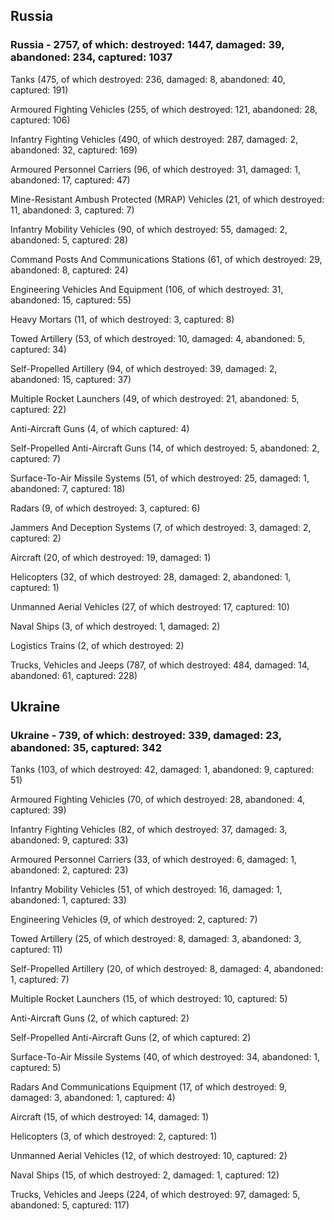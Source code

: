 
 
 ## Russia
 
 ### Russia - 2757, of which: destroyed: 1447, damaged: 39, abandoned: 234, captured: 1037

 

 

 Tanks (475, of which destroyed: 236, damaged: 8, abandoned: 40, captured: 191)

 Armoured Fighting Vehicles (255, of which destroyed: 121, abandoned: 28, captured: 106)

 Infantry Fighting Vehicles (490, of which destroyed: 287, damaged: 2, abandoned: 32, captured: 169)

 Armoured Personnel Carriers (96, of which destroyed: 31, damaged: 1, abandoned: 17, captured: 47)

 Mine-Resistant Ambush Protected (MRAP) Vehicles (21, of which destroyed: 11, abandoned: 3, captured: 7)

 Infantry Mobility Vehicles (90, of which destroyed: 55, damaged: 2, abandoned: 5, captured: 28)

 Command Posts And Communications Stations (61, of which destroyed: 29, abandoned: 8, captured: 24)

 Engineering Vehicles And Equipment (106, of which destroyed: 31, abandoned: 15, captured: 55)

 Heavy Mortars (11, of which destroyed: 3, captured: 8)

 Towed Artillery (53, of which destroyed: 10, damaged: 4, abandoned: 5, captured: 34)

 Self-Propelled Artillery (94, of which destroyed: 39, damaged: 2, abandoned: 15, captured: 37)

 Multiple Rocket Launchers (49, of which destroyed: 21, abandoned: 5, captured: 22)

 Anti-Aircraft Guns (4, of which captured: 4)

 Self-Propelled Anti-Aircraft Guns (14, of which destroyed: 5, abandoned: 2, captured: 7)

 Surface-To-Air Missile Systems (51, of which destroyed: 25, damaged: 1, abandoned: 7, captured: 18)

 Radars (9, of which destroyed: 3, captured: 6)

 Jammers And Deception Systems (7, of which destroyed: 3, damaged: 2, captured: 2)

 Aircraft (20, of which destroyed: 19, damaged: 1)

 Helicopters (32, of which destroyed: 28, damaged: 2, abandoned: 1, captured: 1)

 Unmanned Aerial Vehicles (27, of which destroyed: 17, captured: 10)

 Naval Ships (3, of which destroyed: 1, damaged: 2)

 Logistics Trains (2, of which destroyed: 2)

 Trucks, Vehicles and Jeeps (787, of which destroyed: 484, damaged: 14, abandoned: 61, captured: 228)

 
 
 ## Ukraine
 
 ### Ukraine - 739, of which: destroyed: 339, damaged: 23, abandoned: 35, captured: 342

 

 

 Tanks (103, of which destroyed: 42, damaged: 1, abandoned: 9, captured: 51)

 Armoured Fighting Vehicles (70, of which destroyed: 28, abandoned: 4, captured: 39)

 Infantry Fighting Vehicles (82, of which destroyed: 37, damaged: 3, abandoned: 9, captured: 33)

 Armoured Personnel Carriers (33, of which destroyed: 6, damaged: 1, abandoned: 2, captured: 23)

 Infantry Mobility Vehicles (51, of which destroyed: 16, damaged: 1, abandoned: 1, captured: 33)

 Engineering Vehicles (9, of which destroyed: 2, captured: 7)

 Towed Artillery (25, of which destroyed: 8, damaged: 3, abandoned: 3, captured: 11)

 Self-Propelled Artillery (20, of which destroyed: 8, damaged: 4, abandoned: 1, captured: 7)

 Multiple Rocket Launchers (15, of which destroyed: 10, captured: 5)

 Anti-Aircraft Guns (2, of which captured: 2)

 Self-Propelled Anti-Aircraft Guns (2, of which captured: 2)

 Surface-To-Air Missile Systems (40, of which destroyed: 34, abandoned: 1, captured: 5)

 

 

 Radars And Communications Equipment (17, of which destroyed: 9, damaged: 3, abandoned: 1, captured: 4)

 Aircraft (15, of which destroyed: 14, damaged: 1)

 Helicopters (3, of which destroyed: 2, captured: 1)

 Unmanned Aerial Vehicles (12, of which destroyed: 10, captured: 2)

 Naval Ships (15, of which destroyed: 2, damaged: 1, captured: 12)

 Trucks, Vehicles and Jeeps (224, of which destroyed: 97, damaged: 5, abandoned: 5, captured: 117)

